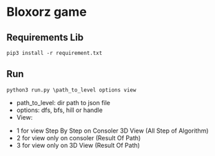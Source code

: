 # Bloxorz game
## Requirements Lib
```
pip3 install -r requirement.txt
```
## Run
```
python3 run.py \path_to_level options view
```
- path_to_level: dir path to json file
- options: dfs, bfs, hill or handle
- View:
* 1 for view Step By Step on Consoler 3D View (All Step of Algorithm)
* 2 for view only on consoler (Result Of Path)
* 3 for view only on 3D View (Result Of Path)
